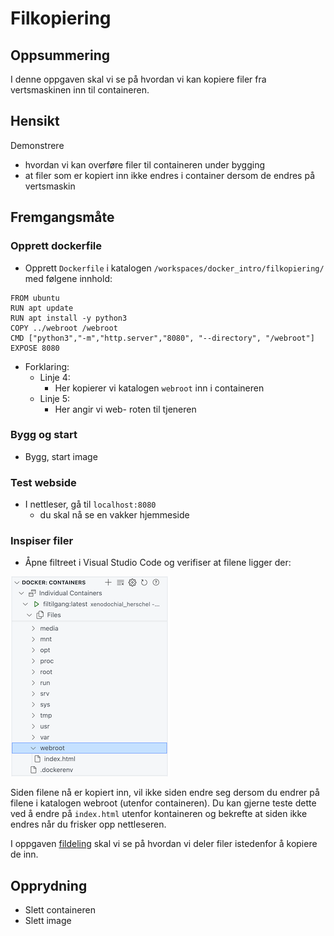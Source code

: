 

# Filkopiering


## Oppsummering

I denne oppgaven skal vi se på hvordan vi kan kopiere filer fra vertsmaskinen inn til containeren.

## Hensikt

Demonstrere

- hvordan vi kan overføre filer til containeren under bygging
- at filer som er kopiert inn ikke endres i container dersom de endres på vertsmaskin


## Fremgangsmåte

### Opprett dockerfile

- Opprett `Dockerfile` i katalogen `/workspaces/docker_intro/filkopiering/` med følgene innhold:

```
FROM ubuntu
RUN apt update
RUN apt install -y python3
COPY ../webroot /webroot
CMD ["python3","-m","http.server","8080", "--directory", "/webroot"]
EXPOSE 8080
```

- Forklaring:
    - Linje 4:
        - Her kopierer vi katalogen `webroot` inn i containeren
    - Linje 5:
        - Her angir vi web- roten til tjeneren


### Bygg og start

- Bygg, start image


### Test webside

- I nettleser, gå til `localhost:8080`
    - du skal nå se en vakker hjemmeside
### Inspiser filer

- Åpne filtreet i Visual Studio Code og verifiser at filene ligger der:

![Kopierte filer](./resources/files-kopiering.png)

Siden filene nå er kopiert inn, vil ikke siden endre seg dersom du endrer på filene i katalogen webroot (utenfor containeren). Du kan gjerne teste dette ved å endre på `index.html` utenfor kontaineren og bekrefte at siden ikke endres når du frisker opp nettleseren.

I oppgaven [fildeling](../fildeling/README.md) skal vi se på hvordan vi deler filer istedenfor å kopiere de inn.

## Opprydning

- Slett containeren
- Slett image
